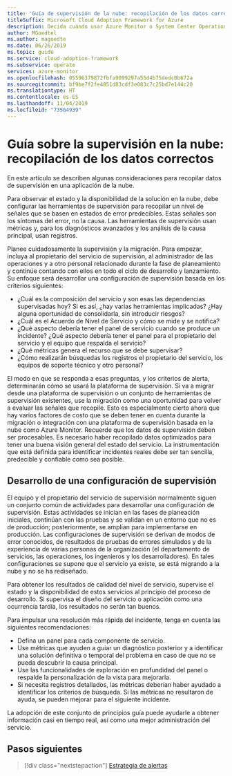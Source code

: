 ```yaml
---
title: 'Guía de supervisión de la nube: recopilación de los datos correctos'
titleSuffix: Microsoft Cloud Adoption Framework for Azure
description: Decida cuándo usar Azure Monitor o System Center Operations Manager en Microsoft Azure.
author: MGoedtel
ms.author: magoedte
ms.date: 06/26/2019
ms.topic: guide
ms.service: cloud-adoption-framework
ms.subservice: operate
services: azure-monitor
ms.openlocfilehash: 05596379872fbfa9099297a55d4b75dedc0b672a
ms.sourcegitcommit: bf9be7f2fe4851d83cdf3e083c7c25bd7e144c20
ms.translationtype: HT
ms.contentlocale: es-ES
ms.lasthandoff: 11/04/2019
ms.locfileid: "73564939"
---
```

# <a name="cloud-monitoring-guide-collect-the-right-data"></a>Guía sobre la supervisión en la nube: recopilación de los datos correctos

En este artículo se describen algunas consideraciones para recopilar datos de supervisión en una aplicación de la nube.

Para observar el estado y la disponibilidad de la solución en la nube, debe configurar las herramientas de supervisión para recopilar un nivel de señales que se basen en estados de error predecibles. Estas señales son los síntomas del error, no la causa. Las herramientas de supervisión usan métricas y, para los diagnósticos avanzados y los análisis de la causa principal, usan registros.

Planee cuidadosamente la supervisión y la migración. Para empezar, incluya al propietario del servicio de supervisión, al administrador de las operaciones y a otro personal relacionado durante la fase de planeamiento y continúe contando con ellos en todo el ciclo de desarrollo y lanzamiento. Su enfoque será desarrollar una configuración de supervisión basada en los criterios siguientes:

- ¿Cuál es la composición del servicio y son esas las dependencias supervisadas hoy? Si es así, ¿hay varias herramientas implicadas? ¿Hay alguna oportunidad de consolidarla, sin introducir riesgos?
- ¿Cuál es el Acuerdo de Nivel de Servicio y cómo se mide y se notifica?
- ¿Qué aspecto debería tener el panel de servicio cuando se produce un incidente? ¿Qué aspecto debería tener el panel para el propietario del servicio y el equipo que respalda el servicio?
- ¿Qué métricas genera el recurso que se debe supervisar?  
- ¿Cómo realizarán búsquedas los registros el propietario del servicio, los equipos de soporte técnico y otro personal?

El modo en que se responda a esas preguntas, y los criterios de alerta, determinarán cómo se usará la plataforma de supervisión. Si va a migrar desde una plataforma de supervisión o un conjunto de herramientas de supervisión existentes, use la migración como una oportunidad para volver a evaluar las señales que recopile. Esto es especialmente cierto ahora que hay varios factores de costo que se deben tener en cuenta durante la migración o integración con una plataforma de supervisión basada en la nube como Azure Monitor. Recuerde que los datos de supervisión deben ser procesables. Es necesario haber recopilado datos optimizados para tener una buena visión general del estado del servicio. La instrumentación que está definida para identificar incidentes reales debe ser tan sencilla, predecible y confiable como sea posible.

## <a name="develop-a-monitoring-configuration"></a>Desarrollo de una configuración de supervisión

El equipo y el propietario del servicio de supervisión normalmente siguen un conjunto común de actividades para desarrollar una configuración de supervisión. Estas actividades se inician en las fases de planeación iniciales, continúan con las pruebas y se validan en un entorno que no es de producción; posteriormente, se amplían para implementarse en producción. Las configuraciones de supervisión se derivan de modos de error conocidos, de resultados de pruebas de errores simulados y de la experiencia de varias personas de la organización (el departamento de servicios, las operaciones, los ingenieros y los desarrolladores). En tales configuraciones se supone que el servicio ya existe, se está migrando a la nube y no se ha rediseñado.

Para obtener los resultados de calidad del nivel de servicio, supervise el estado y la disponibilidad de estos servicios al principio del proceso de desarrollo. Si supervisa el diseño del servicio o aplicación como una ocurrencia tardía, los resultados no serán tan buenos.

Para impulsar una resolución más rápida del incidente, tenga en cuenta las siguientes recomendaciones:

- Defina un panel para cada componente de servicio.
- Use métricas que ayuden a guiar un diagnóstico posterior y a identificar una solución definitiva o temporal del problema en caso de que no se pueda descubrir la causa principal.
- Use las funcionalidades de exploración en profundidad del panel o respalde la personalización de la vista para mejorarla.
- Si necesita registros detallados, las métricas deberían haber ayudado a identificar los criterios de búsqueda. Si las métricas no resultaron de ayuda, se pueden mejorar para el siguiente incidente.

La adopción de este conjunto de principios guía puede ayudarle a obtener información casi en tiempo real, así como una mejor administración del servicio.

## <a name="next-steps"></a>Pasos siguientes

> [!div class="nextstepaction"]
> [Estrategia de alertas](./alerting.md)
